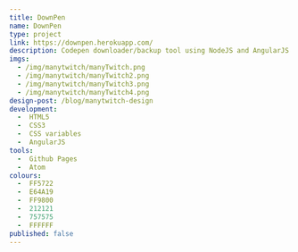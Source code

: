 ```yaml
---
title: DownPen
name: DownPen
type: project
link: https://downpen.herokuapp.com/
description: Codepen downloader/backup tool using NodeJS and AngularJS.
imgs:
  - /img/manytwitch/manyTwitch.png
  - /img/manytwitch/manyTwitch2.png
  - /img/manytwitch/manyTwitch3.png
  - /img/manytwitch/manyTwitch4.png
design-post: /blog/manytwitch-design
development:
  -  HTML5
  -  CSS3
  -  CSS variables
  -  AngularJS
tools:
  -  Github Pages
  -  Atom
colours:
  -  FF5722
  -  E64A19
  -  FF9800
  -  212121
  -  757575
  -  FFFFFF
published: false
---
```

